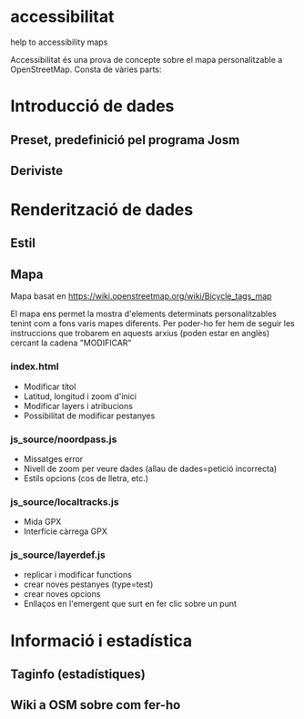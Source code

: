 # accessibilitat
help to accessibility maps

Accessibilitat és una prova de concepte sobre el mapa personalitzable a OpenStreetMap. Consta de vàries parts:

# Introducció de dades
## Preset, predefinició pel programa Josm
## Deriviste

# Renderització de dades
## Estil
## Mapa
Mapa basat en https://wiki.openstreetmap.org/wiki/Bicycle_tags_map 

El mapa ens permet la mostra d'elements determinats personalitzables tenint com a fons varis mapes diferents.
Per poder-ho fer hem de seguir les instruccions que trobarem en aquests arxius (poden estar en anglès) cercant la cadena "MODIFICAR"

### index.html

* Modificar títol
* Latitud, longitud i zoom d'inici
* Modificar layers i atribucions
* Possibilitat de modificar pestanyes

### js_source/noordpass.js 

* Missatges error
* Nivell de zoom per veure dades (allau de dades=petició incorrecta)
* Estils opcions (cos de lletra, etc.)

### js_source/localtracks.js

* Mida GPX
* Interfície càrrega GPX

### js_source/layerdef.js

* replicar i modificar functions
* crear noves pestanyes (type=test)
* crear noves opcions
* Enllaços en l'emergent que surt en fer clic sobre un punt

# Informació i estadística
## Taginfo (estadístiques)
## Wiki a OSM sobre com fer-ho